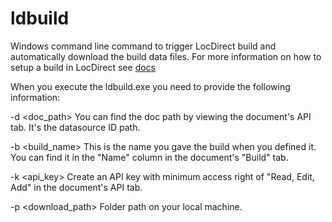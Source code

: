 ldbuild
=======

Windows command line command to trigger LocDirect build and automatically download the build data files. For more information
on how to setup a build in LocDirect see [docs](http://docs.localizedirect.com/display/docs/Getting+build+data+into+the+game)


When you execute the ldbuild.exe you need to provide the following information:

-d <doc_path>
You can find the doc path by viewing the document's API tab. It's the datasource ID path.

-b <build_name>
This is the name you gave the build when you defined it. You can find it in the "Name" column in the document's "Build" tab.

-k <api_key>
Create an API key with minimum access right of "Read, Edit, Add" in the document's API tab.

-p <download_path>
Folder path on your local machine.
